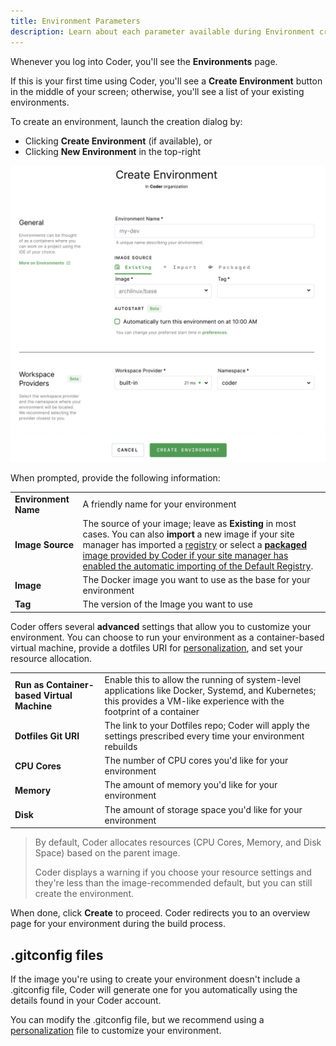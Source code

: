 ```yaml
---
title: Environment Parameters
description: Learn about each parameter available during Environment creation.
---
```


Whenever you log into Coder, you'll see the **Environments** page.

If this is your first time using Coder, you'll see a **Create Environment**
button in the middle of your screen; otherwise, you'll see a list of your
existing environments.

To create an environment, launch the creation dialog by:

- Clicking **Create Environment** (if available), or
- Clicking **New Environment** in the top-right

![Create an Environment](../assets/create-env.png)

When prompted, provide the following information:

<table>
    <tr>
        <td><b>Environment Name</b></td>
        <td>A friendly name for your environment</td>
    </tr>
    <tr>
        <td><b>Image Source</b></td>
        <td>The source of your image; leave as <b>Existing</b> in most cases.
        You can also <b>import</b> a new image if your site manager has imported
         a <a href="../admin/registries/index.md">registry</a> or select a <b><a
         href="https://github.com/cdr/enterprise-images">packaged</
         a></b> image provided by Coder if your site manager has
         enabled the automatic importing of the <a
         href="../admin/registries/default-registry.md">Default Registry</a>.
</td>
    </tr>
    <tr>
        <td><b>Image</b></td>
        <td>The Docker image you want to use as the base for your environment</td>
    </tr>
    <tr>
        <td><b>Tag</b></td>
        <td>The version of the Image you want to use</td>
    </tr>
</table>

Coder offers several **advanced** settings that allow you to customize your
environment. You can choose to run your environment as a container-based virtual
machine, provide a dotfiles URI for [personalization](personalization.md),
and set your resource allocation.

<table>
    <tr>
        <td><b>Run as Container-based Virtual Machine</b></td>
        <td>Enable this to allow the running of system-level applications like
        Docker, Systemd, and Kubernetes; this provides a VM-like experience with
        the footprint of a container</td>
    </tr>
    <tr>
        <td><b>Dotfiles Git URI</b></td>
        <td>The link to your Dotfiles repo; Coder will apply the settings
        prescribed every time your environment rebuilds</td>
    </tr>
    <tr>
        <td><b>CPU Cores</b></td>
        <td>The number of CPU cores you'd like for your environment</td>
    </tr>
    <tr>
        <td><b>Memory</b></td>
        <td>The amount of memory you'd like for your environment</td>
    </tr>
    <tr>
        <td><b>Disk</b></td>
        <td>The amount of storage space you'd like for your environment</td>
    </tr>
</table>

> By default, Coder allocates resources (CPU Cores, Memory, and Disk Space)
> based on the parent image.
>
> Coder displays a warning if you choose your resource settings and they're less
> than the image-recommended default, but you can still create the environment.

When done, click **Create** to proceed. Coder redirects you to an overview page
for your environment during the build process.

## .gitconfig files

If the image you're using to create your environment doesn't include a
.gitconfig file, Coder will generate one for you automatically using the
details found in your Coder account.

You can modify the .gitconfig file, but we recommend using a
[personalization](personalization.md) file to customize your environment.

